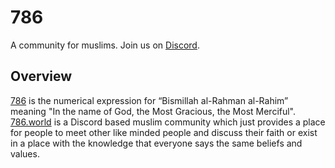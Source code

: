 # 786

A community for muslims. Join us on [Discord](https://786.world/).

## Overview

[786](https://vargiskhan.com/log/the-number-786-its-origin-meaning-and-significance/) is the numerical expression for “Bismillah al-Rahman al-Rahim” meaning "In the name of God, the Most Gracious, the Most Merciful". [786.world](https://786.world/) is a Discord based muslim community which just provides a place for people to 
meet other like minded people and discuss their faith or exist in a place with the knowledge that everyone says the same beliefs and values.
